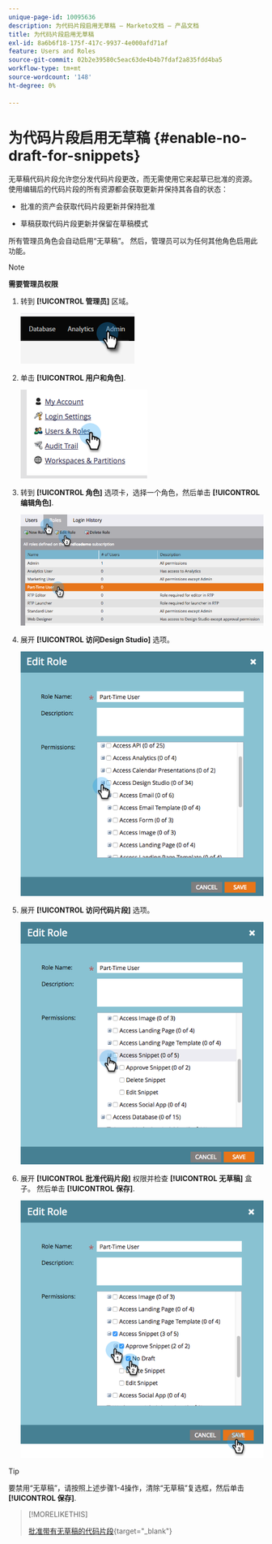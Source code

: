 ```yaml
---
unique-page-id: 10095636
description: 为代码片段启用无草稿 — Marketo文档 — 产品文档
title: 为代码片段启用无草稿
exl-id: 8a6b6f18-175f-417c-9937-4e000afd71af
feature: Users and Roles
source-git-commit: 02b2e39580c5eac63de4b4b7fdaf2a835fdd4ba5
workflow-type: tm+mt
source-wordcount: '148'
ht-degree: 0%

---
```


# 为代码片段启用无草稿 {#enable-no-draft-for-snippets}

无草稿代码片段允许您分发代码片段更改，而无需使用它来起草已批准的资源。 使用编辑后的代码片段的所有资源都会获取更新并保持其各自的状态：

* 批准的资产会获取代码片段更新并保持批准

* 草稿获取代码片段更新并保留在草稿模式

所有管理员角色会自动启用“无草稿”。 然后，管理员可以为任何其他角色启用此功能。

>[!NOTE]
>
>**需要管理员权限**

1. 转到 **[!UICONTROL 管理员]** 区域。

   ![](assets/enable-no-draft-for-snippets-1.png)

1. 单击 **[!UICONTROL 用户和角色]**.

   ![](assets/enable-no-draft-for-snippets-2.png)

1. 转到 **[!UICONTROL 角色]** 选项卡，选择一个角色，然后单击 **[!UICONTROL 编辑角色]**.

   ![](assets/enable-no-draft-for-snippets-3.png)

1. 展开 **[!UICONTROL 访问Design Studio]** 选项。

   ![](assets/enable-no-draft-for-snippets-4.png)

1. 展开 **[!UICONTROL 访问代码片段]** 选项。

   ![](assets/enable-no-draft-for-snippets-5.png)

1. 展开 **[!UICONTROL 批准代码片段]** 权限并检查 **[!UICONTROL 无草稿]** 盒子。 然后单击 **[!UICONTROL 保存]**.

   ![](assets/enable-no-draft-for-snippets-6.png)

>[!TIP]
>
>要禁用“无草稿”，请按照上述步骤1-4操作，清除“无草稿”复选框，然后单击 **[!UICONTROL 保存]**.

>[!MORELIKETHIS]
>
>[批准带有无草稿的代码片段](/help/marketo/product-docs/personalization/segmentation-and-snippets/snippets/approve-a-snippet-with-no-draft.md){target="_blank"}
